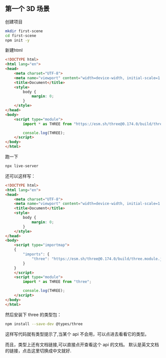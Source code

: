 ## 第一个 3D 场景

创建项目
```bash
mkdir first-scene
cd first-scene
npm init -y
```
新建html

```html
<!DOCTYPE html>
<html lang="en">
<head>
    <meta charset="UTF-8">
    <meta name="viewport" content="width=device-width, initial-scale=1.0">
    <title>Document</title>
    <style>
        body {
            margin: 0;
        }
    </style>
</head>
<body>
    <script type="module">
        import * as THREE from "https://esm.sh/three@0.174.0/build/three.module.js";

        console.log(THREE);
    </script>
</body>
</html>
```

跑一下

```bash
npx live-server
```

还可以这样写：
```html
<!DOCTYPE html>
<html lang="en">
<head>
    <meta charset="UTF-8">
    <meta name="viewport" content="width=device-width, initial-scale=1.0">
    <title>Document</title>
    <style>
        body {
            margin: 0;
        }
    </style>
</head>
<body>
    <script type="importmap">
    {
        "imports": {
            "three": "https://esm.sh/three@0.174.0/build/three.module.js"
        }   
    }
    </script>
    <script type="module">
        import * as THREE from "three";

        console.log(THREE);
    </script>
</body>
</html>
```
然后安装下 three 的类型包：
```bash
npm install --save-dev @types/three
```
这样写代码就有类型提示了,当某个 api 不会用，可以点进去看看它的类型。

而且，类型上还有文档链接,可以直接点开查看这个 api 的文档。
默认是英文文档的链接，点击这里切换成中文就好.